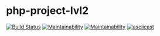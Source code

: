 # php-project-lvl2

[![Build Status](https://travis-ci.org/DAS27/php-project-lvl2.svg?branch=master)](https://travis-ci.org/DAS27/php-project-lvl2)
[![Maintainability](https://api.codeclimate.com/v1/badges/9fd09b555b603b9d9747/maintainability)](https://codeclimate.com/github/DAS27/php-project-lvl2/maintainability)
[![Maintainability](https://api.codeclimate.com/v1/badges/9fd09b555b603b9d9747/maintainability)](https://codeclimate.com/github/DAS27/php-project-lvl2/maintainability)
[![asciicast](https://asciinema.org/a/3FUMgsFbyONf8AuEBmqGxYPrI.svg)](https://asciinema.org/a/3FUMgsFbyONf8AuEBmqGxYPrI)